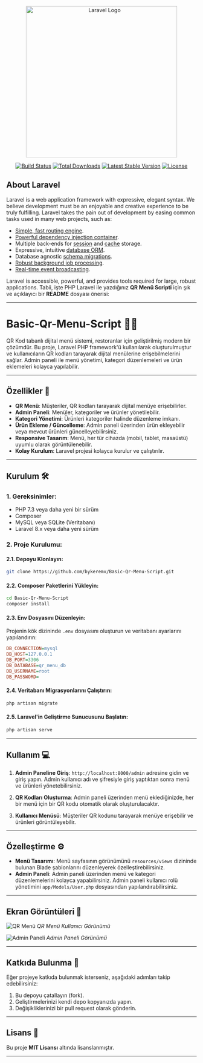 <p align="center"><a href="https://laravel.com" target="_blank"><img src="https://raw.githubusercontent.com/laravel/art/master/logo-lockup/5%20SVG/2%20CMYK/1%20Full%20Color/laravel-logolockup-cmyk-red.svg" width="400" alt="Laravel Logo"></a></p>

<p align="center">
<a href="https://github.com/laravel/framework/actions"><img src="https://github.com/laravel/framework/workflows/tests/badge.svg" alt="Build Status"></a>
<a href="https://packagist.org/packages/laravel/framework"><img src="https://img.shields.io/packagist/dt/laravel/framework" alt="Total Downloads"></a>
<a href="https://packagist.org/packages/laravel/framework"><img src="https://img.shields.io/packagist/v/laravel/framework" alt="Latest Stable Version"></a>
<a href="https://packagist.org/packages/laravel/framework"><img src="https://img.shields.io/packagist/l/laravel/framework" alt="License"></a>
</p>

## About Laravel

Laravel is a web application framework with expressive, elegant syntax. We believe development must be an enjoyable and creative experience to be truly fulfilling. Laravel takes the pain out of development by easing common tasks used in many web projects, such as:

- [Simple, fast routing engine](https://laravel.com/docs/routing).
- [Powerful dependency injection container](https://laravel.com/docs/container).
- Multiple back-ends for [session](https://laravel.com/docs/session) and [cache](https://laravel.com/docs/cache) storage.
- Expressive, intuitive [database ORM](https://laravel.com/docs/eloquent).
- Database agnostic [schema migrations](https://laravel.com/docs/migrations).
- [Robust background job processing](https://laravel.com/docs/queues).
- [Real-time event broadcasting](https://laravel.com/docs/broadcasting).

Laravel is accessible, powerful, and provides tools required for large, robust applications.
Tabii, işte PHP Laravel ile yazdığınız **QR Menü Scripti** için şık ve açıklayıcı bir **README** dosyası önerisi:

---

# **Basic-Qr-Menu-Script** 🛒📱

QR Kod tabanlı dijital menü sistemi, restoranlar için geliştirilmiş modern bir çözümdür. Bu proje, Laravel PHP framework'ü kullanılarak oluşturulmuştur ve kullanıcıların QR kodları tarayarak dijital menülerine erişebilmelerini sağlar. Admin paneli ile menü yönetimi, kategori düzenlemeleri ve ürün eklemeleri kolayca yapılabilir.

---

## **Özellikler** 🚀

- **QR Menü**: Müşteriler, QR kodları tarayarak dijital menüye erişebilirler.
- **Admin Paneli**: Menüler, kategoriler ve ürünler yönetilebilir.
- **Kategori Yönetimi**: Ürünleri kategoriler halinde düzenleme imkanı.
- **Ürün Ekleme / Güncelleme**: Admin paneli üzerinden ürün ekleyebilir veya mevcut ürünleri güncelleyebilirsiniz.
- **Responsive Tasarım**: Menü, her tür cihazda (mobil, tablet, masaüstü) uyumlu olarak görüntülenebilir.
- **Kolay Kurulum**: Laravel projesi kolayca kurulur ve çalıştırılır.

---

## **Kurulum** 🛠️

### 1. **Gereksinimler**:
- PHP 7.3 veya daha yeni bir sürüm
- Composer
- MySQL veya SQLite (Veritabanı)
- Laravel 8.x veya daha yeni sürüm

### 2. **Proje Kurulumu**:

#### 2.1. **Depoyu Klonlayın**:
```bash
git clone https://github.com/bykeremx/Basic-Qr-Menu-Script.git
```

#### 2.2. **Composer Paketlerini Yükleyin**:
```bash
cd Basic-Qr-Menu-Script
composer install
```

#### 2.3. **Env Dosyasını Düzenleyin**:
Projenin kök dizininde `.env` dosyasını oluşturun ve veritabanı ayarlarını yapılandırın:

```ini
DB_CONNECTION=mysql
DB_HOST=127.0.0.1
DB_PORT=3306
DB_DATABASE=qr_menu_db
DB_USERNAME=root
DB_PASSWORD=
```

#### 2.4. **Veritabanı Migrasyonlarını Çalıştırın**:
```bash
php artisan migrate
```

#### 2.5. **Laravel'in Geliştirme Sunucusunu Başlatın**:
```bash
php artisan serve
```

---

## **Kullanım** 💻

1. **Admin Paneline Giriş**: `http://localhost:8000/admin` adresine gidin ve giriş yapın. Admin kullanıcı adı ve şifresiyle giriş yaptıktan sonra menü ve ürünleri yönetebilirsiniz.

2. **QR Kodları Oluşturma**: Admin paneli üzerinden menü eklediğinizde, her bir menü için bir QR kodu otomatik olarak oluşturulacaktır.

3. **Kullanıcı Menüsü**: Müşteriler QR kodunu tarayarak menüye erişebilir ve ürünleri görüntüleyebilir.

---

## **Özelleştirme** ⚙️

- **Menü Tasarımı**: Menü sayfasının görünümünü `resources/views` dizininde bulunan Blade şablonlarını düzenleyerek özelleştirebilirsiniz.
- **Admin Paneli**: Admin paneli üzerinden menü ve kategori düzenlemelerini kolayca yapabilirsiniz. Admin paneli kullanıcı rolü yönetimini `app/Models/User.php` dosyasından yapılandırabilirsiniz.

---

## **Ekran Görüntüleri** 📸

![QR Menü](https://via.placeholder.com/800x400.png?text=QR+Menu+Ekran+Görseli)
*QR Menü Kullanıcı Görünümü*

![Admin Paneli](https://via.placeholder.com/800x400.png?text=Admin+Paneli+Ekran+Görseli)
*Admin Paneli Görünümü*

---

## **Katkıda Bulunma** 🌟

Eğer projeye katkıda bulunmak isterseniz, aşağıdaki adımları takip edebilirsiniz:

1. Bu depoyu çatallayın (fork).
2. Geliştirmelerinizi kendi depo kopyanızda yapın.
3. Değişikliklerinizi bir pull request olarak gönderin.

---

## **Lisans** 📄

Bu proje **MIT Lisansı** altında lisanslanmıştır.

---


